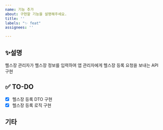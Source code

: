 ```yaml
---
name: 기능 추가
about: 구현할 기능을 설명해주세요.
title: ''
labels: "✨ feat"
assignees: ''

---
```


## ✨설명
헬스장 관리자가 헬스장 정보를 입력하여 앱 관리자에게 헬스장 등록 요청을 보내는 API 구현

## ✅ TO-DO
- [x] 헬스장 등록 DTO 구현
- [x] 헬스장 등록 로직 구현

## 기타
